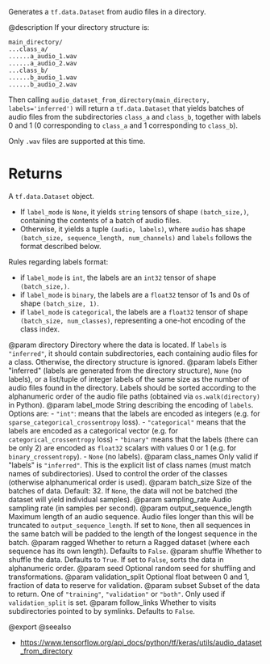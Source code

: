 Generates a `tf.data.Dataset` from audio files in a directory.

@description
If your directory structure is:

```
main_directory/
...class_a/
......a_audio_1.wav
......a_audio_2.wav
...class_b/
......b_audio_1.wav
......b_audio_2.wav
```

Then calling `audio_dataset_from_directory(main_directory,
labels='inferred')`
will return a `tf.data.Dataset` that yields batches of audio files from
the subdirectories `class_a` and `class_b`, together with labels
0 and 1 (0 corresponding to `class_a` and 1 corresponding to `class_b`).

Only `.wav` files are supported at this time.

# Returns
A `tf.data.Dataset` object.

- If `label_mode` is `None`, it yields `string` tensors of shape
  `(batch_size,)`, containing the contents of a batch of audio files.
- Otherwise, it yields a tuple `(audio, labels)`, where `audio`
  has shape `(batch_size, sequence_length, num_channels)` and `labels`
  follows the format described
  below.

Rules regarding labels format:

- if `label_mode` is `int`, the labels are an `int32` tensor of shape
  `(batch_size,)`.
- if `label_mode` is `binary`, the labels are a `float32` tensor of
  1s and 0s of shape `(batch_size, 1)`.
- if `label_mode` is `categorical`, the labels are a `float32` tensor
  of shape `(batch_size, num_classes)`, representing a one-hot
  encoding of the class index.

@param directory Directory where the data is located.
    If `labels` is `"inferred"`, it should contain subdirectories,
    each containing audio files for a class. Otherwise, the directory
    structure is ignored.
@param labels Either "inferred" (labels are generated from the directory
    structure), `None` (no labels), or a list/tuple of integer labels
    of the same size as the number of audio files found in
    the directory. Labels should be sorted according to the
    alphanumeric order of the audio file paths
    (obtained via `os.walk(directory)` in Python).
@param label_mode String describing the encoding of `labels`. Options are:
    - `"int"`: means that the labels are encoded as integers (e.g. for
      `sparse_categorical_crossentropy` loss).
    - `"categorical"` means that the labels are encoded as a categorical
      vector (e.g. for `categorical_crossentropy` loss)
    - `"binary"` means that the labels (there can be only 2)
      are encoded as `float32` scalars with values 0
      or 1 (e.g. for `binary_crossentropy`).
    - `None` (no labels).
@param class_names Only valid if "labels" is `"inferred"`.
    This is the explicit list of class names
    (must match names of subdirectories). Used to control the order
    of the classes (otherwise alphanumerical order is used).
@param batch_size Size of the batches of data. Default: 32. If `None`,
    the data will not be batched
    (the dataset will yield individual samples).
@param sampling_rate Audio sampling rate (in samples per second).
@param output_sequence_length Maximum length of an audio sequence. Audio files
    longer than this will be truncated to `output_sequence_length`.
    If set to `None`, then all sequences in the same batch will
    be padded to the
    length of the longest sequence in the batch.
@param ragged Whether to return a Ragged dataset (where each sequence has its
    own length). Defaults to `False`.
@param shuffle Whether to shuffle the data. Defaults to `True`.
    If set to `False`, sorts the data in alphanumeric order.
@param seed Optional random seed for shuffling and transformations.
@param validation_split Optional float between 0 and 1, fraction of data to
    reserve for validation.
@param subset Subset of the data to return. One of `"training"`,
    `"validation"` or `"both"`. Only used if `validation_split` is set.
@param follow_links Whether to visits subdirectories pointed to by symlinks.
    Defaults to `False`.

@export
@seealso
+ <https://www.tensorflow.org/api_docs/python/tf/keras/utils/audio_dataset_from_directory>
